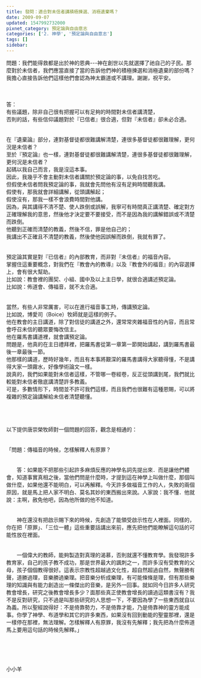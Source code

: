 ```yaml
---
title: 發問：適合對未信者講積極揀選、消極遺棄嗎？
date: 2009-09-07
updated: 1547992732000
pixnet_category: 預定論與自由意志
categories: ['2. 神學', '預定論與自由意志']
tags: []
sidebar: 
---
```


<p>問題：我們能得救都是出於神的恩典---神在創世以先就選擇了祂自己的子民。那麼對於未信者，我們應當直接了當的告訴他們神的積極揀選和消極遺棄的部份嗎？我擔心直接告訴他們這樣他們會認為神太霸道或不講理。謝謝，祝平安。<!--more--><br/><br/><br/><br/>答：<br/>有些議題，除非自己很有把握可以有足夠的時間對未信者講清楚，<br/>否則的話，有些信仰議題對於『已信者』很合適，但對『未信者』卻未必合適。<br/> <br/><br/>在『遺棄論』部分，連對基督徒都很難講解清楚，連很多基督徒都很難理解，更何況是未信者？<br/>至於『預定論』也一樣，連對基督徒都很難講解清楚，連很多基督徒都很難理解，更何況是未信者？<br/>起碼以我自己而言，我是沒這本事。<br/>因此，我幾乎不會主動對未信者講關於預定論的事，以免自找苦吃。<br/>但假使未信者問我預定論的事，我就會先問他有沒有足夠時間聽我講。<br/>假使有，那我就會詳細講解，從頭講解起；<br/>假使沒有，那我一樣不會浪費時間對他講。<br/>因為，與其講得不清不楚、使人跌倒或誤解，我寧可有時間真正講清楚、確定對方正確理解我的意思，然後他才決定要不要接受，而不是因為我的講解錯誤或不清楚而跌倒。<br/>他聽到正確而清楚的教義，然後不信，罪是他自己的；<br/>我講出不正確且不清楚的教義，然後使他因誤解而跌倒，我就有罪了。<br/> <br/><br/>預定論其實是對『已信者』的內部教育，而非對『未信者』的福音內容。<br/>掌握住這重要概念，對我們在『教會內的教導』以及『教會外的福音』的內容選擇上，會有很大幫助。<br/>比如說：教會裡的團契、小組、國中及以上主日學，就很合適講述預定論。<br/>比如說：佈道會、傳福音，就不太合適。<br/><br/><br/>當然，有些人非常厲害，可以在進行福音事工時，傳講預定論。<br/>比如說，博愛司（Boice）牧師就是這樣的例子。<br/>他在教會的主日講道，除了對信徒的講道之外，還常常夾雜福音性的內容，而且常會呼召未信的聽眾要悔改信主。<br/>他在羅馬書講道裡，就會講預定論。<br/>問題是，他真的在主日禮拜裡，把羅馬書從第一章第一節開始講起，講到羅馬書最後一章最後一節。<br/>他那樣的講道，歷時好幾年，而且有本事將艱深的羅馬書講得大家聽得懂，不是講得大家一頭霧水，好像學術論文一樣。<br/>說真的，我們如果能對未信者這樣，不管哪一卷經卷，反正從頭講到尾，我們就比較能對未信者徹底講清楚許多教義。<br/>可是，多數情形下，時間並不許可我們這樣，而且我們也很難有這種恩賜，可以將複雜的預定論講解給未信者清楚聽懂。<br/><br/><br/><br/><br/>以下提供唐崇榮牧師對一個問題的回答，觀念是相通的：<br/> <br/><br/>「問題：傳福音的時候，怎樣解釋人有原罪？<br/><br/><br/>　　答：如果能不把那些引起許多麻煩反應的神學名詞先提出來．而是讓他們體會，知道事實真相之後，當他們問是什麼時，才提到這在神學上叫做什麼，那個叫做什麼，如果他還不能明白，可以再解釋。今天許多做福音工作的人，失敗的兩個原因，就是馬上把人家不明白、莫名其妙的東西搬出來說。人家說：我不懂．他就說：主啊，赦免他吧，因為他所做的他不知道。<br/><br/><br/>　　神在還沒有把啟示賜下來的時候，先創造了能領受啟示性在人裡面。同樣的，你在把「原罪」、「三位一體」這些重要話講出來前，應先把他們能瞭解這句話的可能性放在裡面。<br/><br/><br/>　　一個偉大的教師，能夠製造對真理的渴慕，否則就還不懂教育學。我發現許多教育家，自己的孩子教不成功，那是世界最大的諷刺之一，而許多沒有受教育的父母，孩子個個教得很好。這表示宗教性超越過文化性，超自然超過自然，無聲勝有聲，道勝過理，音樂勝過樂理。把音樂分析成樂理，有可能條條是理，但有那些樂理的知識與有能力創造出一條傑出的音樂，是另外一回事。就如同今日許多人研究教會增長，研究之後教會增長多少？面那些真正使教會增長的讀過這類書沒有？我不是反對研究，只不過是叫那些研究的人思想一下，不要因為學了一些東西就自以為義。所以聖經說得好：不是倚靠勢力，不是倚靠才能，乃是倚靠神的靈方能成事。你學了神學、布道學和其它的許多東西，如果沒有回到動能的聖靈那裡，還是一樣停在那裡，無法理解。怎樣解釋人有原罪，我沒有先解釋；我先把為什麼佈道馬上要用這句話的時候先解釋。」<br/> <br/><br/><br/><br/><br/>小小羊<br/><br/></p>